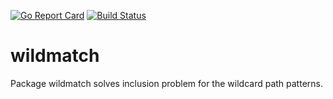 [![Go Report Card](https://goreportcard.com/badge/github.com/demon-xxi/wildmatch)](https://goreportcard.com/report/github.com/demon-xxi/wildmatch) [![Build Status](https://travis-ci.org/demon-xxi/wildmatch.svg?branch=master)](https://travis-ci.org/demon-xxi/wildmatch)
# wildmatch
Package wildmatch solves inclusion problem for the wildcard path patterns.
